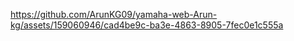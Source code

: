 https://github.com/ArunKG09/yamaha-web-Arun-kg/assets/159060946/cad4be9c-ba3e-4863-8905-7fec0e1c555a
